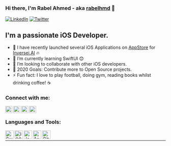 ### Hi there, I'm Rabel Ahmed - aka [rabelhmd][inverseai] 👋

[![LinkedIn](https://img.shields.io/badge/Follow%20@%20rabelhmd-blue?style=for-the-badge&logo=linkedin&labelColor=blue)][linkedin] [![Twitter](https://img.shields.io/twitter/follow/rabelhmd?color=1DA1F2&logo=twitter&style=for-the-badge)](https://twitter.com/intent/follow?original_referer=https%3A%2F%2Fgithub.com%2Frabelhmdr&screen_name=rabelhmd)

## I'm a passionate iOS Developer.

- 🔭 I have recently launched several iOS Applications on [AppStore][appStore] for [Inversei.AI][appStore] 🔥
- 🌱 I’m currently learning SwiftUI 😊
- 👯 I’m looking to collaborate with other iOS developers.
- 🥅 2020 Goals: Contribute more to Open Source projects.
- ⚡ Fun fact: I love to  play football, doing  gym, reading books whilst drinking coffee! ☕

### Connect with me:

[<img align="left" alt="rabelhmd | LinkedIn" width="22px" src="https://cdn.jsdelivr.net/npm/simple-icons@v3/icons/linkedin.svg" />][linkedin]
[<img align="left" alt="rabelhmd | Facebook" width="22px" src="https://cdn.jsdelivr.net/npm/simple-icons@v3/icons/facebook.svg" />][facebook]
[<img align="left" alt="rabelhmd | Twitter" width="22px" src="https://cdn.jsdelivr.net/npm/simple-icons@v3/icons/twitter.svg" />][twitter]
[<img align="left" alt="rabelhmd | Instagram" width="22px" src="https://cdn.jsdelivr.net/npm/simple-icons@v3/icons/instagram.svg" />][instagram]

<br />

### Languages and Tools:
[<img align="left" alt="Swift" width="26px" src="https://cdn.jsdelivr.net/npm/simple-icons@3.12.0/icons/swift.svg" />][iOS-Swift]
[<img align="left" alt="iOS" width="26px" src="https://cdn.jsdelivr.net/npm/simple-icons@3.12.0/icons/ios.svg" />][iOS-Developer]
[<img align="left" alt="Java" width="26px" src="https://cdn.jsdelivr.net/npm/simple-icons@3.12.0/icons/java.svg" />][Java]
[<img align="left" alt="Android" width="26px" src="https://cdn.jsdelivr.net/npm/simple-icons@3.12.0/icons/android.svg" />][Android]
[<img align="left" alt="GitHub" width="26px" src="https://cdn.jsdelivr.net/npm/simple-icons@3.12.0/icons/github.svg" />][github]

<br />


---

[inverseai]: https://www.inverseai.com
[twitter]: https://twitter.com/rabelhmd
[instagram]: https://instagram.com/rabelhmd
[linkedin]: https://linkedin.com/in/rabelhmd
[facebook]: https://www.facebook.com/rabelhmd
[appStore]: https://apps.apple.com/us/developer/inverse-ai/id1451686644
[inversei.AI]: https://www.inverseai.com
[iOS-Swift]: https://developer.apple.com/swift
[iOS-Developer]: https://developer.apple.com/ios
[Java]: [https://docs.oracle.com/en/java/]
[Android]: [https://developer.android.com/guide]
[github]: https://github.com/rabelhmd/rabelhmd